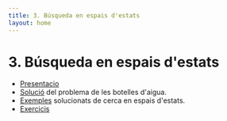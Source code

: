 ```yaml
---
title: 3. Búsqueda en espais d'estats
layout: home
---
```


# 3. Búsqueda en espais d'estats

* [Presentacio](3.2-busqueda.pdf)
* [Solució](botelles.ipynb) del problema de les botelles d'aigua.
* [Exemples](resolucio_problemes.ipynb) solucionats de cerca en espais d'estats.
* [Exercicis](https://classroom.github.com/a/6E3eP9D5)
